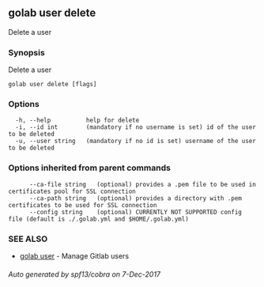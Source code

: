 ## golab user delete

Delete a user

### Synopsis


Delete a user

```
golab user delete [flags]
```

### Options

```
  -h, --help          help for delete
  -i, --id int        (mandatory if no username is set) id of the user to be deleted
  -u, --user string   (mandatory if no id is set) username of the user to be deleted
```

### Options inherited from parent commands

```
      --ca-file string   (optional) provides a .pem file to be used in certificates pool for SSL connection
      --ca-path string   (optional) provides a directory with .pem certificates to be used for SSL connection
      --config string    (optional) CURRENTLY NOT SUPPORTED config file (default is ./.golab.yml and $HOME/.golab.yml)
```

### SEE ALSO
* [golab user](golab_user.md)	 - Manage Gitlab users

###### Auto generated by spf13/cobra on 7-Dec-2017
